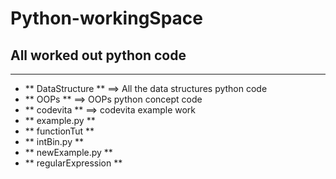 # Python-workingSpace
All worked out python code
---
---

+ ** DataStructure ** ==> All the data structures python code
+ ** OOPs ** ==> OOPs python concept code
+ ** codevita ** ==> codevita example work
+ ** example.py **
+ ** functionTut **
+ ** intBin.py **
+ ** newExample.py **
+ ** regularExpression **
